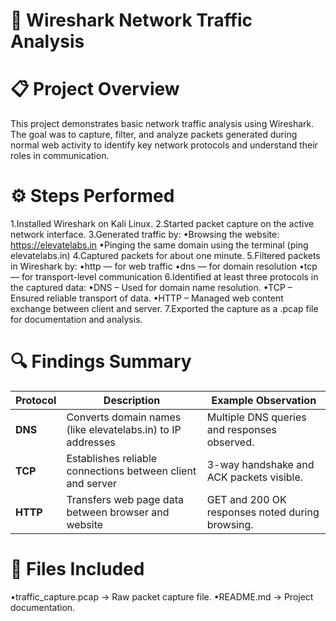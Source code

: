 # 🧠 Wireshark Network Traffic Analysis
# 📋 Project Overview

This project demonstrates basic network traffic analysis using Wireshark.
The goal was to capture, filter, and analyze packets generated during normal web activity to identify key network protocols and understand their roles in communication.

# ⚙️ Steps Performed

1.Installed Wireshark on Kali Linux.
2.Started packet capture on the active network interface.
3.Generated traffic by:
•Browsing the website: https://elevatelabs.in
•Pinging the same domain using the terminal (ping elevatelabs.in)
4.Captured packets for about one minute.
5.Filtered packets in Wireshark by:
•http — for web traffic
•dns — for domain resolution
•tcp — for transport-level communication
6.Identified at least three protocols in the captured data:
•DNS – Used for domain name resolution.
•TCP – Ensured reliable transport of data.
•HTTP – Managed web content exchange between client and server.
7.Exported the capture as a .pcap file for documentation and analysis.

# 🔍 Findings Summary

| Protocol | Description                                                 | Example Observation                             |
| -------- | ----------------------------------------------------------- | ----------------------------------------------- |
| **DNS**  | Converts domain names (like elevatelabs.in) to IP addresses | Multiple DNS queries and responses observed.    |
| **TCP**  | Establishes reliable connections between client and server  | 3-way handshake and ACK packets visible.        |
| **HTTP** | Transfers web page data between browser and website         | GET and 200 OK responses noted during browsing. |

# 📁 Files Included

•traffic_capture.pcap → Raw packet capture file.
•README.md → Project documentation.
